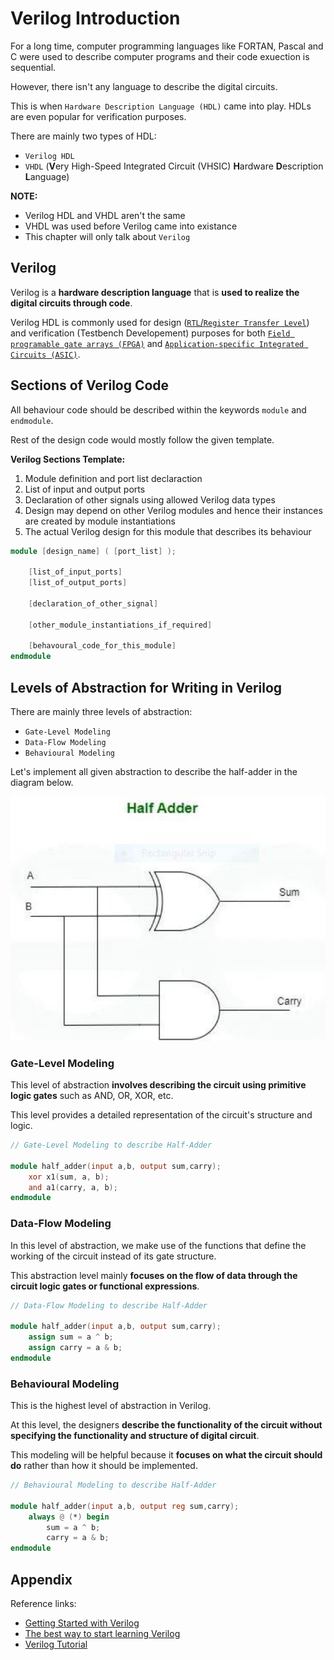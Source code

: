 # Verilog Introduction

For a long time, computer programming languages like FORTAN, Pascal and C were used to describe computer programs and their code exuection is sequential.

However, there isn't any language to describe the digital circuits.

This is when `Hardware Description Language (HDL)` came into play. HDLs are even popular for verification purposes.

There are mainly two types of HDL:

- `Verilog HDL`
- `VHDL` (**V**ery High-Speed Integrated Circuit (VHSIC) **H**ardware **D**escription **L**anguage)

**NOTE:** 

- Verilog HDL and VHDL aren't the same 
- VHDL was used before Verilog came into existance
- This chapter will only talk about `Verilog`

## Verilog

Verilog is a **hardware description language** that is **used to realize the digital circuits through code**.

Verilog HDL is commonly used for design (<a href="https://www.geeksforgeeks.org/computer-organization-architecture/register-transfer-language-rtl/">`RTL`/`Register Transfer Level`</a>) and verification (Testbench Developement) purposes for both <a href="https://www.geeksforgeeks.org/software-engineering/fpga-vs-asic/">`Field programable gate arrays (FPGA)`</a> and <a href="https://www.geeksforgeeks.org/electronics-engineering/asic-full-form/">`Application-specific Integrated Circuits (ASIC)`</a>.

## Sections of Verilog Code

All behaviour code should be described within the keywords `module` and `endmodule`. 

Rest of the design code would mostly follow the given template.

**Verilog Sections Template:**

1) Module definition and port list declaraction
2) List of input and output ports
3) Declaration of other signals using allowed Verilog data types
4) Design may depend on other Verilog modules and hence their instances are created by module instantiations
5) The actual Verilog design for this module that describes its behaviour

```verilog
module [design_name] ( [port_list] );

    [list_of_input_ports]
    [list_of_output_ports]

    [declaration_of_other_signal]
    
    [other_module_instantiations_if_required]

    [behavoural_code_for_this_module]
endmodule
```

## Levels of Abstraction for Writing in Verilog

There are mainly three levels of abstraction:

- `Gate-Level Modeling`
- `Data-Flow Modeling`
- `Behavioural Modeling`

Let's implement all given abstraction to describe the half-adder in the diagram below.

<img src="./images/Half_Adder_Logic_Gate_Sample_Diagram.png" alt="Half-Adder Diagram">

### Gate-Level Modeling

This level of abstraction **involves describing the circuit using primitive logic gates** such as AND, OR, XOR, etc.

This level provides a detailed representation of the circuit's structure and logic.

```verilog
// Gate-Level Modeling to describe Half-Adder

module half_adder(input a,b, output sum,carry);
    xor x1(sum, a, b);
    and a1(carry, a, b);
endmodule
```

### Data-Flow Modeling

In this level of abstraction, we make use of the functions that define the working of the circuit instead of its gate structure.

This abstraction level mainly **focuses on the flow of data through the circuit logic gates or functional expressions**.

```verilog
// Data-Flow Modeling to describe Half-Adder

module half_adder(input a,b, output sum,carry);
    assign sum = a ^ b;
    assign carry = a & b;
endmodule
```

### Behavioural Modeling

This is the highest level of abstraction in Verilog.

At this level, the designers **describe the functionality of the circuit without specifying the functionality and structure  of digital circuit**.

This modeling will be helpful because it **focuses on what the circuit should do** rather than how it should be implemented.

```verilog
// Behavioural Modeling to describe Half-Adder

module half_adder(input a,b, output reg sum,carry);
    always @ (*) begin
        sum = a ^ b;
        carry = a & b;
endmodule
```

## Appendix

Reference links:

- <a href="https://www.geeksforgeeks.org/electronics-engineering/getting-started-with-verilog/">Getting Started with Verilog</a>
- <a href="https://www.youtube.com/watch?v=2IReMT_zjK8&t=31s">The best way to start learning Verilog</a>
- <a href="https://www.chipverify.com/tutorials/verilog">Verilog Tutorial</a>